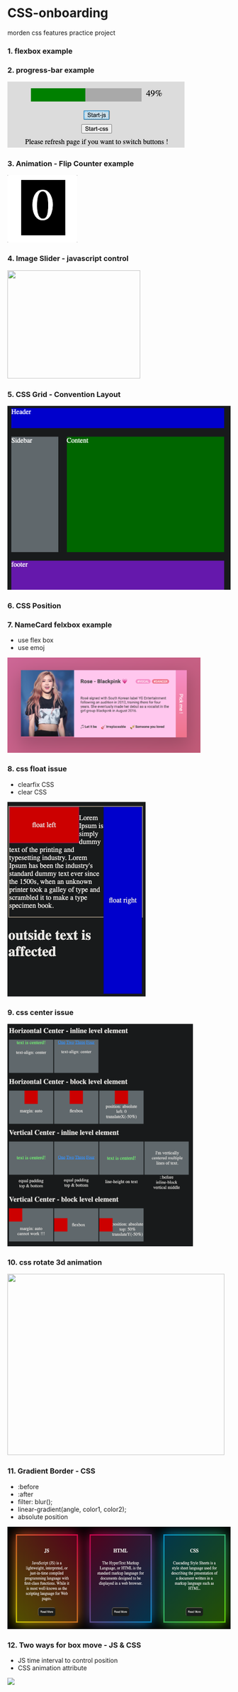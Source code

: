 # CSS-onboarding
morden css features practice project

### 1. flexbox example

### 2. progress-bar example
<img src="./progress-bar/progressbar.png" >

### 3. Animation - Flip Counter  example
<img src="./flip-counter/cover.gif" >

### 4. Image Slider - javascript control
<img src="./image-slider/cover.gif" width="300" height="244">

### 5. CSS Grid - Convention Layout

<img src ="./CSS-Grid/01-simple-grid/cover.png" >

### 6. CSS Position


### 7. NameCard felxbox example
-  use flex box
-  use emoj

<img src="./NameCard/flexbox.png" width="436" height="215">

### 8. css float issue
- clearfix CSS
- clear CSS

<img src="./css-float-clear/cover.png">


### 9. css center issue

<img src="./center-element/cover.png" width="419" height="502">

### 10. css rotate 3d animation

<img src="./css-rotate-animation/rotate3d.gif" width="490" height="409" />

### 11. Gradient Border - CSS
- :before
- :after
- filter: blur();
- linear-gradient(angle, color1, color2);
- absolute position

<img src="./gradient-boarder/cover.png" width="574" height="231" />

### 12. Two ways for box move - JS & CSS
- JS time interval to control position
- CSS animation attribute

<img src="./box-move/conver.gif" />
